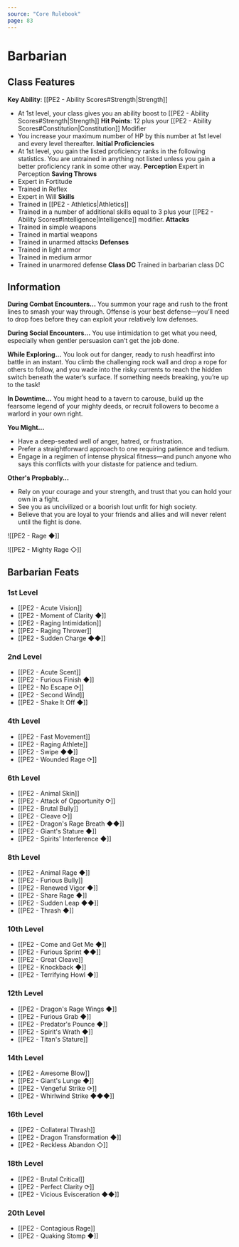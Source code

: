 ```yaml
---
source: "Core Rulebook"
page: 83
---
```

# Barbarian
## Class Features
**Key Ability**: [[PE2 - Ability Scores#Strength|Strength]]
- At 1st level, your class gives you an ability boost to [[PE2 - Ability Scores#Strength|Strength]]
**Hit Points**: 12 plus your [[PE2 - Ability Scores#Constitution|Constitution]] Modifier
- You increase your maximum number of HP by this number at 1st level and every level thereafter.
**Initial Proficiencies**
- At 1st level, you gain the listed proficiency ranks in the following statistics. You are untrained in anything not listed unless you gain a better proficiency rank in some other way.
**Perception** Expert in Perception
**Saving Throws**
- Expert in Fortitude
- Trained in Reflex
- Expert in Will
**Skills**
- Trained in [[PE2 - Athletics|Athletics]]
- Trained in a number of additional skills equal to 3 plus your [[PE2 - Ability Scores#Intelligence|Intelligence]] modifier.
**Attacks**
- Trained in simple weapons
- Trained in martial weapons
- Trained in unarmed attacks
**Defenses**
- Trained in light armor
- Trained in medium armor
- Trained in unarmored defense
**Class DC** Trained in barbarian class DC

## Information
**During Combat Encounters...**
You summon your rage and rush to the front lines to smash your way through. Offense is your best defense—you’ll need to drop foes before they can exploit your relatively low defenses.

**During Social Encounters...**
You use intimidation to get what you need, especially when gentler persuasion can’t get the job done.

**While Exploring...**
You look out for danger, ready to rush headfirst into battle in an instant. You climb the challenging rock wall and drop a rope for others to follow, and you wade into the risky currents to reach the hidden switch beneath the water’s surface. If something needs breaking, you’re up to the task!

**In Downtime...**
You might head to a tavern to carouse, build up the fearsome legend of your mighty deeds, or recruit followers to become a warlord in your own right.

**You Might...**
- Have a deep-seated well of anger, hatred, or frustration.
- Prefer a straightforward approach to one requiring patience and tedium.
- Engage in a regimen of intense physical fitness—and punch anyone who says this conflicts with your distaste for patience and tedium.

**Other's Propbably...**
- Rely on your courage and your strength, and trust that you can hold your own in a fight.    
- See you as uncivilized or a boorish lout unfit for high society.
- Believe that you are loyal to your friends and allies and will never relent until the fight is done.

![[PE2 - Rage ◆]]

![[PE2 - Mighty Rage ◇]]

## Barbarian Feats
### 1st Level
- [[PE2 - Acute Vision]]
- [[PE2 - Moment of Clarity ◆]]
- [[PE2 - Raging Intimidation]]
- [[PE2 - Raging Thrower]]
- [[PE2 - Sudden Charge ◆◆]]

### 2nd Level
- [[PE2 - Acute Scent]]
- [[PE2 - Furious Finish ◆]]
- [[PE2 - No Escape ⟳]]
- [[PE2 - Second Wind]]
- [[PE2 - Shake It Off ◆]]

### 4th Level
- [[PE2 - Fast Movement]]
- [[PE2 - Raging Athlete]]
- [[PE2 - Swipe ◆◆]]
- [[PE2 - Wounded Rage ⟳]]

### 6th Level
- [[PE2 - Animal Skin]]
- [[PE2 - Attack of Opportunity ⟳]]
- [[PE2 - Brutal Bully]]
- [[PE2 - Cleave ⟳]]
- [[PE2 - Dragon's Rage Breath ◆◆]]
- [[PE2 - Giant's Stature ◆]]
- [[PE2 - Spirits' Interference ◆]]

### 8th Level
- [[PE2 - Animal Rage ◆]]
- [[PE2 - Furious Bully]]
- [[PE2 - Renewed Vigor ◆]]
- [[PE2 - Share Rage ◆]]
- [[PE2 - Sudden Leap ◆◆]]
- [[PE2 - Thrash ◆]]

### 10th Level
- [[PE2 - Come and Get Me ◆]]
- [[PE2 - Furious Sprint ◆◆]]
- [[PE2 - Great Cleave]]
- [[PE2 - Knockback ◆]]
- [[PE2 - Terrifying Howl ◆]]

### 12th Level
- [[PE2 - Dragon's Rage Wings ◆]]
- [[PE2 - Furious Grab ◆]]
- [[PE2 - Predator's Pounce ◆]]
- [[PE2 - Spirit's Wrath ◆]]
- [[PE2 - Titan's Stature]]

### 14th Level
- [[PE2 - Awesome Blow]]
- [[PE2 - Giant's Lunge ◆]]
- [[PE2 - Vengeful Strike ⟳]]
- [[PE2 - Whirlwind Strike ◆◆◆]]

### 16th Level
- [[PE2 - Collateral Thrash]]
- [[PE2 - Dragon Transformation ◆]]
- [[PE2 - Reckless Abandon ◇]]

### 18th Level
- [[PE2 - Brutal Critical]]
- [[PE2 - Perfect Clarity ⟳]]
- [[PE2 - Vicious Evisceration ◆◆]]

### 20th Level
- [[PE2 - Contagious Rage]]
- [[PE2 - Quaking Stomp ◆]]